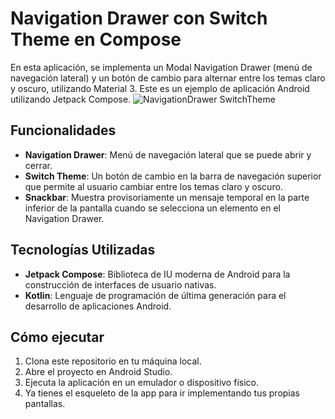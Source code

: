 # Navigation Drawer con Switch Theme en Compose


En esta aplicación, se implementa un Modal Navigation Drawer (menú de navegación lateral) y un botón de cambio para alternar entre los temas claro y oscuro, utilizando Material 3.
Este es un ejemplo de aplicación Android utilizando Jetpack Compose. 
![NavigationDrawer SwitchTheme](https://github.com/JavFuentes/NavigationDrawer-SwitchTheme/assets/122236197/d0ae57ec-47e5-465a-ae0a-047c7957d0f9)
## Funcionalidades
- **Navigation Drawer**: Menú de navegación lateral que se puede abrir y cerrar.
- **Switch Theme**: Un botón de cambio en la barra de navegación superior que permite al usuario cambiar entre los temas claro y oscuro.
- **Snackbar**: Muestra provisoriamente un mensaje temporal en la parte inferior de la pantalla cuando se selecciona un elemento en el Navigation Drawer.

## Tecnologías Utilizadas
- **Jetpack Compose**: Biblioteca de IU moderna de Android para la construcción de interfaces de usuario nativas.
- **Kotlin**: Lenguaje de programación de última generación para el desarrollo de aplicaciones Android.

## Cómo ejecutar
1. Clona este repositorio en tu máquina local.
2. Abre el proyecto en Android Studio.
3. Ejecuta la aplicación en un emulador o dispositivo físico.
4. Ya tienes el esqueleto de la app para ir implementando tus propias pantallas. 

